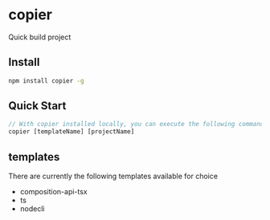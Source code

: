 # copier

Quick build project

## Install

```bash
npm install copier -g
```

## Quick Start

```js
// With copier installed locally, you can execute the following commands
copier [templateName] [projectName]
```

## templates

There are currently the following templates available for choice
- composition-api-tsx
- ts
- nodecli

